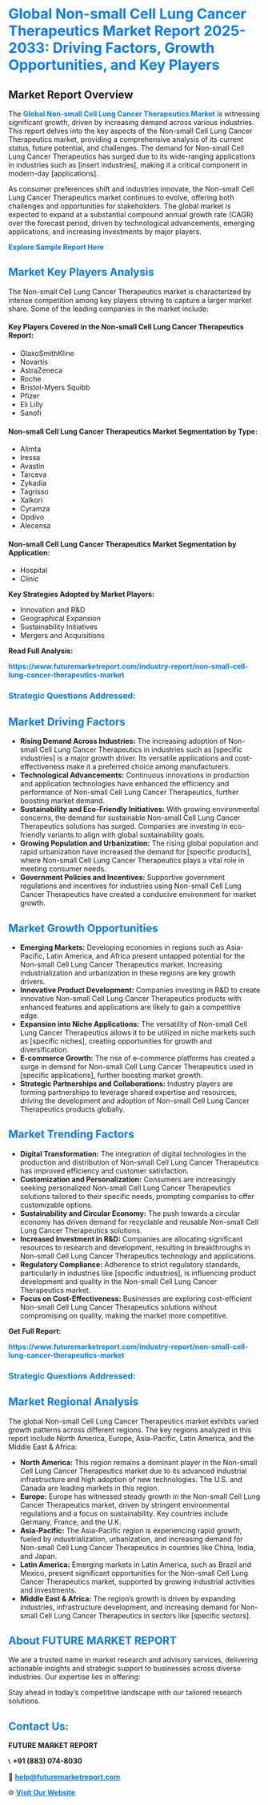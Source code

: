 <h1 style="color: #007BFF;">Global Non-small Cell Lung Cancer Therapeutics Market Report 2025-2033: Driving Factors, Growth Opportunities, and Key Players</h1>

<section id="overview">
<h2>Market Report Overview</h2>
<p>The <a href="https://www.futuremarketreport.com/industry-report/non-small-cell-lung-cancer-therapeutics-market" style="color: #007BFF; text-decoration: none;"><strong>Global Non-small Cell Lung Cancer Therapeutics Market</strong></a> is witnessing significant growth, driven by increasing demand across various industries. This report delves into the key aspects of the Non-small Cell Lung Cancer Therapeutics market, providing a comprehensive analysis of its current status, future potential, and challenges. The demand for Non-small Cell Lung Cancer Therapeutics has surged due to its wide-ranging applications in industries such as [insert industries], making it a critical component in modern-day [applications].</p>
<p>As consumer preferences shift and industries innovate, the Non-small Cell Lung Cancer Therapeutics market continues to evolve, offering both challenges and opportunities for stakeholders. The global market is expected to expand at a substantial compound annual growth rate (CAGR) over the forecast period, driven by technological advancements, emerging applications, and increasing investments by major players.</p>
</section>

<section id="overview">
<p><a href="https://www.futuremarketreport.com/request-sample/reportId=55827" style="color: #007BFF; text-decoration: none;"><strong>Explore Sample Report Here</strong></a></p>
</section>

<section id="key-players">
<h2 style="color: #007BFF;">Market Key Players Analysis</h2>
<p>The Non-small Cell Lung Cancer Therapeutics market is characterized by intense competition among key players striving to capture a larger market share. Some of the leading companies in the market include:</p>
<h4>Key Players Covered in the Non-small Cell Lung Cancer Therapeutics Report:</h4>
<ul><li>GlaxoSmithKline</li><li>Novartis</li><li>AstraZeneca</li><li>Roche</li><li>Bristol-Myers Squibb</li><li>Pfizer</li><li>Eli Lilly</li><li>Sanofi</li></ul>
<h4>Non-small Cell Lung Cancer Therapeutics Market Segmentation by Type:</h4>
<ul><li>Alimta</li><li>Iressa</li><li>Avastin</li><li>Tarceva</li><li>Zykadia</li><li>Tagrisso</li><li>Xalkori</li><li>Cyramza</li><li>Opdivo</li><li>Alecensa</li></ul>

<h4>Non-small Cell Lung Cancer Therapeutics Market Segmentation by Application:</h4>
<ul><li>Hospital</li><li>Clinic</li></ul>
<p><strong>Key Strategies Adopted by Market Players:</strong></p>
<ul>
<li>Innovation and R&D</li>
<li>Geographical Expansion</li>
<li>Sustainability Initiatives</li>
<li>Mergers and Acquisitions</li>
</ul>
</section>

<section>
<p><strong>Read Full Analysis: </strong></p><a href="https://www.futuremarketreport.com/industry-report/non-small-cell-lung-cancer-therapeutics-market" style="color: #007BFF; text-decoration: none;"><strong>https://www.futuremarketreport.com/industry-report/non-small-cell-lung-cancer-therapeutics-market</strong></a>
<h3 style="color: #007BFF;">Strategic Questions Addressed:</h3>
</section>

<section id="driving-factors">
<h2 style="color: #007BFF;">Market Driving Factors</h2>
<ul>
<li><strong>Rising Demand Across Industries:</strong> The increasing adoption of Non-small Cell Lung Cancer Therapeutics in industries such as [specific industries] is a major growth driver. Its versatile applications and cost-effectiveness make it a preferred choice among manufacturers.</li>
<li><strong>Technological Advancements:</strong> Continuous innovations in production and application technologies have enhanced the efficiency and performance of Non-small Cell Lung Cancer Therapeutics, further boosting market demand.</li>
<li><strong>Sustainability and Eco-Friendly Initiatives:</strong> With growing environmental concerns, the demand for sustainable Non-small Cell Lung Cancer Therapeutics solutions has surged. Companies are investing in eco-friendly variants to align with global sustainability goals.</li>
<li><strong>Growing Population and Urbanization:</strong> The rising global population and rapid urbanization have increased the demand for [specific products], where Non-small Cell Lung Cancer Therapeutics plays a vital role in meeting consumer needs.</li>
<li><strong>Government Policies and Incentives:</strong> Supportive government regulations and incentives for industries using Non-small Cell Lung Cancer Therapeutics have created a conducive environment for market growth.</li>
</ul>
</section>

<section id="growth-opportunities">
<h2 style="color: #007BFF;">Market Growth Opportunities</h2>
<ul>
<li><strong>Emerging Markets:</strong> Developing economies in regions such as Asia-Pacific, Latin America, and Africa present untapped potential for the Non-small Cell Lung Cancer Therapeutics market. Increasing industrialization and urbanization in these regions are key growth drivers.</li>
<li><strong>Innovative Product Development:</strong> Companies investing in R&D to create innovative Non-small Cell Lung Cancer Therapeutics products with enhanced features and applications are likely to gain a competitive edge.</li>
<li><strong>Expansion into Niche Applications:</strong> The versatility of Non-small Cell Lung Cancer Therapeutics allows it to be utilized in niche markets such as [specific niches], creating opportunities for growth and diversification.</li>
<li><strong>E-commerce Growth:</strong> The rise of e-commerce platforms has created a surge in demand for Non-small Cell Lung Cancer Therapeutics used in [specific applications], further boosting market growth.</li>
<li><strong>Strategic Partnerships and Collaborations:</strong> Industry players are forming partnerships to leverage shared expertise and resources, driving the development and adoption of Non-small Cell Lung Cancer Therapeutics products globally.</li>
</ul>
</section>

<section id="trending-factors">
<h2 style="color: #007BFF;">Market Trending Factors</h2>
<ul>
<li><strong>Digital Transformation:</strong> The integration of digital technologies in the production and distribution of Non-small Cell Lung Cancer Therapeutics has improved efficiency and customer satisfaction.</li>
<li><strong>Customization and Personalization:</strong> Consumers are increasingly seeking personalized Non-small Cell Lung Cancer Therapeutics solutions tailored to their specific needs, prompting companies to offer customizable options.</li>
<li><strong>Sustainability and Circular Economy:</strong> The push towards a circular economy has driven demand for recyclable and reusable Non-small Cell Lung Cancer Therapeutics solutions.</li>
<li><strong>Increased Investment in R&D:</strong> Companies are allocating significant resources to research and development, resulting in breakthroughs in Non-small Cell Lung Cancer Therapeutics technology and applications.</li>
<li><strong>Regulatory Compliance:</strong> Adherence to strict regulatory standards, particularly in industries like [specific industries], is influencing product development and quality in the Non-small Cell Lung Cancer Therapeutics market.</li>
<li><strong>Focus on Cost-Effectiveness:</strong> Businesses are exploring cost-efficient Non-small Cell Lung Cancer Therapeutics solutions without compromising on quality, making the market more competitive.</li>
</ul>
</section>

<section>
<p><strong>Get Full Report: </strong></p><a href="https://www.futuremarketreport.com/industry-report/non-small-cell-lung-cancer-therapeutics-market" style="color: #007BFF; text-decoration: none;"><strong>https://www.futuremarketreport.com/industry-report/non-small-cell-lung-cancer-therapeutics-market</strong></a>
<h3 style="color: #007BFF;">Strategic Questions Addressed:</h3>
</section>


<section id="regional-analysis">
<h2 style="color: #007BFF;">Market Regional Analysis</h2>
<p>The global Non-small Cell Lung Cancer Therapeutics market exhibits varied growth patterns across different regions. The key regions analyzed in this report include North America, Europe, Asia-Pacific, Latin America, and the Middle East & Africa:</p>
<ul>
<li><strong>North America:</strong> This region remains a dominant player in the Non-small Cell Lung Cancer Therapeutics market due to its advanced industrial infrastructure and high adoption of new technologies. The U.S. and Canada are leading markets in this region.</li>
<li><strong>Europe:</strong> Europe has witnessed steady growth in the Non-small Cell Lung Cancer Therapeutics market, driven by stringent environmental regulations and a focus on sustainability. Key countries include Germany, France, and the U.K.</li>
<li><strong>Asia-Pacific:</strong> The Asia-Pacific region is experiencing rapid growth, fueled by industrialization, urbanization, and increasing demand for Non-small Cell Lung Cancer Therapeutics in countries like China, India, and Japan.</li>
<li><strong>Latin America:</strong> Emerging markets in Latin America, such as Brazil and Mexico, present significant opportunities for the Non-small Cell Lung Cancer Therapeutics market, supported by growing industrial activities and investments.</li>
<li><strong>Middle East & Africa:</strong> The region’s growth is driven by expanding industries, infrastructure development, and increasing demand for Non-small Cell Lung Cancer Therapeutics in sectors like [specific sectors].</li>
</ul>
</section>

<footer>
<h2 style="color: #007BFF;">About FUTURE MARKET REPORT</h2>
<p>We are a trusted name in market research and advisory services, delivering actionable insights and strategic support to businesses across diverse industries. Our expertise lies in offering:</p>

<p>Stay ahead in today’s competitive landscape with our tailored research solutions.</p>

<h2 style="color: #007BFF;">Contact Us:</h2>
<p><strong>FUTURE MARKET REPORT</strong></p>
<p>📞 <strong>+91 (883) 074-8030</strong></p>
<p>📧 <strong><a href="mailto:help@futuremarketreport.com" style="color: #007BFF;">help@futuremarketreport.com</a></strong></p>
<p>🌐 <strong><a href="https://www.futuremarketreport.com/" style="color: #007BFF;">Visit Our Website</a></strong></p>
</footer>